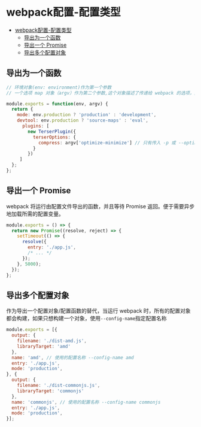 # webpack配置-配置类型

- [webpack配置-配置类型](#webpack配置-配置类型)
  - [导出为一个函数](#导出为一个函数)
  - [导出一个 Promise](#导出一个-promise)
  - [导出多个配置对象](#导出多个配置对象)

## 导出为一个函数

``` js
// 环境对象(env: environment)作为第一个参数
// 一个选项 map 对象（argv）作为第二个参数,这个对象描述了传递给 webpack 的选项，并且具有 output-filename 和 optimize-minimize 等 key

module.exports = function(env, argv) {
  return {
    mode: env.production ? 'production' : 'development',
    devtool: env.production ? 'source-maps' : 'eval',
      plugins: [
        new TerserPlugin({
          terserOptions: {
            compress: argv['optimize-minimize'] // 只有传入 -p 或 --optimize-minimize
          }
        })
     ]
  };
};
```

## 导出一个 Promise

webpack 将运行由配置文件导出的函数，并且等待 Promise 返回。便于需要异步地加载所需的配置变量。

``` js
module.exports = () => {
  return new Promise((resolve, reject) => {
    setTimeout(() => {
      resolve({
        entry: './app.js',
        /* ... */
      });
    }, 5000);
  });
};
```

## 导出多个配置对象

作为导出一个配置对象/配置函数的替代，当运行 webpack 时，所有的配置对象都会构建，如果只想构建一个对象，使用`--config-name`指定配置名称

``` js
module.exports = [{
  output: {
    filename: './dist-amd.js',
    libraryTarget: 'amd'
  },
  name: 'amd', // 使用的配置名称 --config-name amd
  entry: './app.js',
  mode: 'production',
}, {
  output: {
    filename: './dist-commonjs.js',
    libraryTarget: 'commonjs'
  },
  name: 'commonjs', // 使用的配置名称 --config-name commonjs
  entry: './app.js',
  mode: 'production',
}];
```
